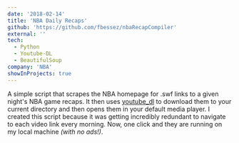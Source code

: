 ```yaml
---
date: '2018-02-14'
title: 'NBA Daily Recaps'
github: 'https://github.com/fbessez/nbaRecapCompiler'
external: ''
tech:
  - Python
  - Youtube-DL
  - BeautifulSoup
company: 'NBA'
showInProjects: true
---
```


A simple script that scrapes the NBA homepage for .swf links to a given night's NBA game recaps. It then uses [youtube_dl](https://github.com/ytdl-org/youtube-dl) to download them to your current directory and then opens them in your default media player. I created this script because it was getting incredibly redundant to navigate to each video link every morning. Now, one click and they are running on my local machine _(with no ads!)_.
